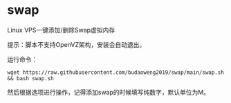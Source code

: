 # swap
Linux VPS一键添加/删除Swap虚拟内存

提示：脚本不支持OpenVZ架构，安装会自动退出。

运行命令：

```wget https://raw.githubusercontent.com/budaoweng2019/swap/main/swap.sh && bash swap.sh```

然后根据选项进行操作，记得添加swap的时候填写纯数字，默认单位为M。


